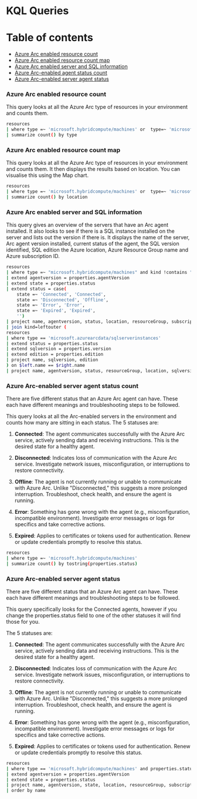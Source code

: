 # KQL Queries

# Table of contents
- [Azure Arc enabled resource count](#azure-arc-enabled-resource-count)
- [Azure Arc enabled resource count map](#azure-arc-enabled-resource-count-map)
- [Azure Arc enabled server and SQL information](#azure-arc-enabled-server-and-sql-information)
- [Azure Arc-enabled agent status count](#azure-arc-enabled-server-agent-status-count)
- [Azure Arc-enabled server agent status](#azure-arc-enabled-server-agent-status)

### Azure Arc enabled resource count

This query looks at all the Azure Arc type of resources in your environment and counts them.

```bash
resources
| where type =~ 'microsoft.hybridcompute/machines' or  type=~ 'microsoft.kubernetes/connectedclusters' or  type=~ 'microsoft.azurearcdata/postgresinstances' or  type=~ 'microsoft.azurearcdata/sqlmanagedinstances' or  type=~ 'microsoft.azurearcdata/datacontrollers' or type=~ 'microsoft.azurearcdata/sqlserverinstances' and kind !contains "Azure Arc-enabled"
| summarize count() by type
```

### Azure Arc enabled resource count map

This query looks at all the Azure Arc type of resources in your environment and counts them.  It then displays the results based on location.  You can visualise this using the Map chart. 

```bash
resources
| where type =~ 'microsoft.hybridcompute/machines' or  type=~ 'microsoft.kubernetes/connectedclusters' or  type=~ 'microsoft.azurearcdata/postgresinstances' or  type=~ 'microsoft.azurearcdata/sqlmanagedinstances' or  type=~ 'microsoft.azurearcdata/datacontrollers' or type=~ 'microsoft.azurearcdata/sqlserverinstances' and kind !contains "Azure Arc-enabled"
| summarize count() by location
```

### Azure Arc enabled server and SQL information

This query gives an overview of the servers that have an Arc agent installed. It also looks to see if there is a SQL instance installed on the server and lists out the version if there is.  It displays the name of the server, Arc agent version installed, current status of the agent, the SQL version identified, SQL edition the Azure location, Azure Resource Group name and Azure subscription ID.

```bash
resources
| where type =~ "microsoft.hybridcompute/machines" and kind !contains "Azure Arc-enabled"
| extend agentversion = properties.agentVersion
| extend state = properties.status
| extend status = case(
    state =~ 'Connected', 'Connected',
    state =~ 'Disconnected', 'Offline',
    state =~ 'Error', 'Error',
    state =~ 'Expired', 'Expired',
    '')
| project name, agentversion, status, location, resourceGroup, subscriptionId
| join kind=leftouter ( 
resources
| where type == 'microsoft.azurearcdata/sqlserverinstances'
| extend status = properties.status
| extend sqlversion = properties.version
| extend edition = properties.edition
| project name, sqlversion, edition
) on $left.name == $right.name
| project name, agentversion, status, resourceGroup, location, sqlversion, edition, subscriptionId
```

### Azure Arc-enabled server agent status count

There are five different status that an Azure Arc agent can have.  These each have different meanings and troubleshooting steps to be followed. 

This query looks at all the Arc-enabled servers in the environment and counts how many are sitting in each status.  The 5 statuses are:

1. **Connected**: The agent communicates successfully with the Azure Arc service, actively sending data and receiving instructions. This is the desired state for a healthy agent.

2. **Disconnected**: Indicates loss of communication with the Azure Arc service. Investigate network issues, misconfiguration, or interruptions to restore connectivity.

3. **Offline**: The agent is not currently running or unable to communicate with Azure Arc. Unlike "Disconnected," this suggests a more prolonged interruption. Troubleshoot, check health, and ensure the agent is running.

4. **Error**: Something has gone wrong with the agent (e.g., misconfiguration, incompatible environment). Investigate error messages or logs for specifics and take corrective actions.

5. **Expired**: Applies to certificates or tokens used for authentication. Renew or update credentials promptly to resolve this status.

```bash
resources 
| where type =~ 'microsoft.hybridcompute/machines' 
| summarize count() by tostring(properties.status)
```

### Azure Arc-enabled server agent status

There are five different status that an Azure Arc agent can have.  These each have different meanings and troubleshooting steps to be followed.

This query specifically looks for the Connected agents, however if you change the properties.status field to one of the other statuses it will find those for you.

The 5 statuses are:

1. **Connected**: The agent communicates successfully with the Azure Arc service, actively sending data and receiving instructions. This is the desired state for a healthy agent.

2. **Disconnected**: Indicates loss of communication with the Azure Arc service. Investigate network issues, misconfiguration, or interruptions to restore connectivity.

3. **Offline**: The agent is not currently running or unable to communicate with Azure Arc. Unlike "Disconnected," this suggests a more prolonged interruption. Troubleshoot, check health, and ensure the agent is running.

4. **Error**: Something has gone wrong with the agent (e.g., misconfiguration, incompatible environment). Investigate error messages or logs for specifics and take corrective actions.

5. **Expired**: Applies to certificates or tokens used for authentication. Renew or update credentials promptly to resolve this status.

```bash
resources
| where type == 'microsoft.hybridcompute/machines' and properties.status=='Connected'
| extend agentversion = properties.agentVersion
| extend state = properties.status
| project name, agentversion, state, location, resourceGroup, subscriptionId
| order by name
```